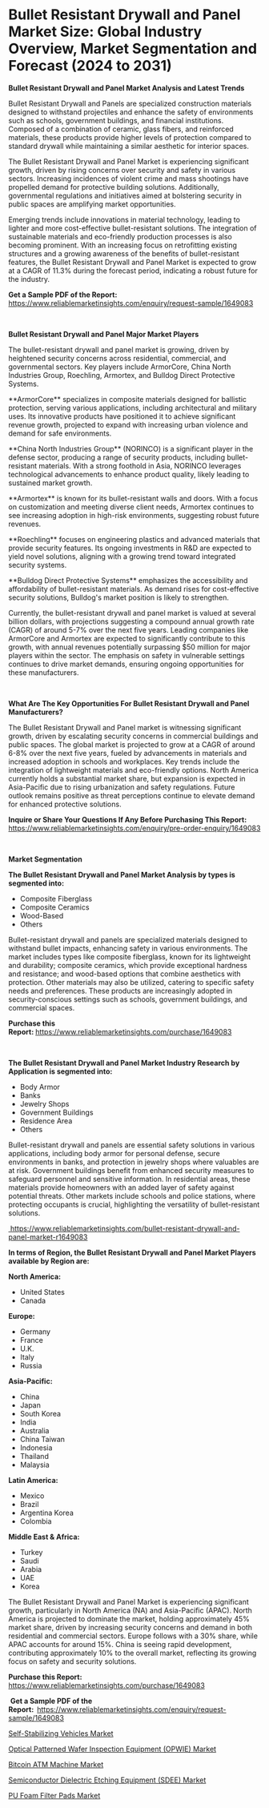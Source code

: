<p><h1>Bullet Resistant Drywall and Panel Market Size: Global Industry Overview, Market Segmentation and Forecast (2024 to 2031)</h1></p><p><strong>Bullet Resistant Drywall and Panel Market Analysis and Latest Trends</strong></p>
<p><p>Bullet Resistant Drywall and Panels are specialized construction materials designed to withstand projectiles and enhance the safety of environments such as schools, government buildings, and financial institutions. Composed of a combination of ceramic, glass fibers, and reinforced materials, these products provide higher levels of protection compared to standard drywall while maintaining a similar aesthetic for interior spaces.</p><p>The Bullet Resistant Drywall and Panel Market is experiencing significant growth, driven by rising concerns over security and safety in various sectors. Increasing incidences of violent crime and mass shootings have propelled demand for protective building solutions. Additionally, governmental regulations and initiatives aimed at bolstering security in public spaces are amplifying market opportunities.</p><p>Emerging trends include innovations in material technology, leading to lighter and more cost-effective bullet-resistant solutions. The integration of sustainable materials and eco-friendly production processes is also becoming prominent. With an increasing focus on retrofitting existing structures and a growing awareness of the benefits of bullet-resistant features, the Bullet Resistant Drywall and Panel Market is expected to grow at a CAGR of 11.3% during the forecast period, indicating a robust future for the industry.</p></p>
<p><strong>Get a Sample PDF of the Report:&nbsp;</strong> <a href="https://www.reliablemarketinsights.com/enquiry/request-sample/1649083?utm_campaign=1496&utm_medium=2&utm_source=Github&utm_content=ia&utm_term=15102024&utm_id=bullet-resistant-drywall-and-panel">https://www.reliablemarketinsights.com/enquiry/request-sample/1649083</a></p>
<p>&nbsp;</p>
<p><strong>Bullet Resistant Drywall and Panel Major Market Players</strong></p>
<p><p>The bullet-resistant drywall and panel market is growing, driven by heightened security concerns across residential, commercial, and governmental sectors. Key players include ArmorCore, China North Industries Group, Roechling, Armortex, and Bulldog Direct Protective Systems.</p><p>**ArmorCore** specializes in composite materials designed for ballistic protection, serving various applications, including architectural and military uses. Its innovative products have positioned it to achieve significant revenue growth, projected to expand with increasing urban violence and demand for safe environments.</p><p>**China North Industries Group** (NORINCO) is a significant player in the defense sector, producing a range of security products, including bullet-resistant materials. With a strong foothold in Asia, NORINCO leverages technological advancements to enhance product quality, likely leading to sustained market growth.</p><p>**Armortex** is known for its bullet-resistant walls and doors. With a focus on customization and meeting diverse client needs, Armortex continues to see increasing adoption in high-risk environments, suggesting robust future revenues.</p><p>**Roechling** focuses on engineering plastics and advanced materials that provide security features. Its ongoing investments in R&D are expected to yield novel solutions, aligning with a growing trend toward integrated security systems.</p><p>**Bulldog Direct Protective Systems** emphasizes the accessibility and affordability of bullet-resistant materials. As demand rises for cost-effective security solutions, Bulldog's market position is likely to strengthen.</p><p>Currently, the bullet-resistant drywall and panel market is valued at several billion dollars, with projections suggesting a compound annual growth rate (CAGR) of around 5-7% over the next five years. Leading companies like ArmorCore and Armortex are expected to significantly contribute to this growth, with annual revenues potentially surpassing $50 million for major players within the sector. The emphasis on safety in vulnerable settings continues to drive market demands, ensuring ongoing opportunities for these manufacturers.</p></p>
<p>&nbsp;</p>
<p><strong>What Are The Key Opportunities For Bullet Resistant Drywall and Panel Manufacturers?</strong></p>
<p><p>The Bullet Resistant Drywall and Panel market is witnessing significant growth, driven by escalating security concerns in commercial buildings and public spaces. The global market is projected to grow at a CAGR of around 6-8% over the next five years, fueled by advancements in materials and increased adoption in schools and workplaces. Key trends include the integration of lightweight materials and eco-friendly options. North America currently holds a substantial market share, but expansion is expected in Asia-Pacific due to rising urbanization and safety regulations. Future outlook remains positive as threat perceptions continue to elevate demand for enhanced protective solutions.</p></p>
<p><strong>Inquire or Share Your Questions If Any Before Purchasing This Report:</strong> <a href="https://www.reliablemarketinsights.com/enquiry/pre-order-enquiry/1649083?utm_campaign=1496&utm_medium=2&utm_source=Github&utm_content=ia&utm_term=15102024&utm_id=bullet-resistant-drywall-and-panel">https://www.reliablemarketinsights.com/enquiry/pre-order-enquiry/1649083</a></p>
<p>&nbsp;</p>
<p><strong>Market Segmentation</strong></p>
<p><strong>The Bullet Resistant Drywall and Panel Market Analysis by types is segmented into:</strong></p>
<p><ul><li>Composite Fiberglass</li><li>Composite Ceramics</li><li>Wood-Based</li><li>Others</li></ul></p>
<p><p>Bullet-resistant drywall and panels are specialized materials designed to withstand bullet impacts, enhancing safety in various environments. The market includes types like composite fiberglass, known for its lightweight and durability; composite ceramics, which provide exceptional hardness and resistance; and wood-based options that combine aesthetics with protection. Other materials may also be utilized, catering to specific safety needs and preferences. These products are increasingly adopted in security-conscious settings such as schools, government buildings, and commercial spaces.</p></p>
<p><strong>Purchase this Report:&nbsp;</strong><a href="https://www.reliablemarketinsights.com/purchase/1649083?utm_campaign=1496&utm_medium=2&utm_source=Github&utm_content=ia&utm_term=15102024&utm_id=bullet-resistant-drywall-and-panel">https://www.reliablemarketinsights.com/purchase/1649083</a></p>
<p>&nbsp;</p>
<p><strong>The Bullet Resistant Drywall and Panel Market Industry Research by Application is segmented into:</strong></p>
<p><ul><li>Body Armor</li><li>Banks</li><li>Jewelry Shops</li><li>Government Buildings</li><li>Residence Area</li><li>Others</li></ul></p>
<p><p>Bullet-resistant drywall and panels are essential safety solutions in various applications, including body armor for personal defense, secure environments in banks, and protection in jewelry shops where valuables are at risk. Government buildings benefit from enhanced security measures to safeguard personnel and sensitive information. In residential areas, these materials provide homeowners with an added layer of safety against potential threats. Other markets include schools and police stations, where protecting occupants is crucial, highlighting the versatility of bullet-resistant solutions.</p></p>
<p><a href="https://www.reliablemarketinsights.com/bullet-resistant-drywall-and-panel-market-r1649083?utm_campaign=1496&utm_medium=2&utm_source=Github&utm_content=ia&utm_term=15102024&utm_id=bullet-resistant-drywall-and-panel">&nbsp;https://www.reliablemarketinsights.com/bullet-resistant-drywall-and-panel-market-r1649083</a></p>
<p><strong>In terms of Region, the Bullet Resistant Drywall and Panel Market Players available by Region are:</strong></p>
<p>
    <p> <strong> North America: </strong>
        <ul>
            <li>United States</li>
            <li>Canada</li>
        </ul>
        </p> 
    <p> <strong> Europe: </strong>
        <ul>
            <li>Germany</li>
            <li>France</li>
            <li>U.K.</li>
            <li>Italy</li>
            <li>Russia</li>
        </ul>
        </p> 
    <p> <strong> Asia-Pacific: </strong>
        <ul>
            <li>China</li>
            <li>Japan</li>
            <li>South Korea</li>
            <li>India</li>
            <li>Australia</li>
            <li>China Taiwan</li>
            <li>Indonesia</li>
            <li>Thailand</li>
            <li>Malaysia</li>
        </ul>
        </p> 
    <p> <strong> Latin America: </strong>
        <ul>
            <li>Mexico</li>
            <li>Brazil</li>
            <li>Argentina Korea</li>
            <li>Colombia</li>
        </ul>
        </p> 
    <p> <strong> Middle East & Africa: </strong>
        <ul>
            <li>Turkey</li>
            <li>Saudi</li>
            <li>Arabia</li>
            <li>UAE</li>
            <li>Korea</li>
        </ul>
    </p>
    </p>
<p><p>The Bullet Resistant Drywall and Panel Market is experiencing significant growth, particularly in North America (NA) and Asia-Pacific (APAC). North America is projected to dominate the market, holding approximately 45% market share, driven by increasing security concerns and demand in both residential and commercial sectors. Europe follows with a 30% share, while APAC accounts for around 15%. China is seeing rapid development, contributing approximately 10% to the overall market, reflecting its growing focus on safety and security solutions.</p></p>
<p><strong>Purchase this Report: </strong><a href="https://www.reliablemarketinsights.com/purchase/1649083?utm_campaign=1496&utm_medium=2&utm_source=Github&utm_content=ia&utm_term=15102024&utm_id=bullet-resistant-drywall-and-panel">https://www.reliablemarketinsights.com/purchase/1649083</a></p>
<p>&nbsp;<strong>Get a Sample PDF of the Report:&nbsp;&nbsp;</strong><a href="https://www.reliablemarketinsights.com/enquiry/request-sample/1649083?utm_campaign=1496&utm_medium=2&utm_source=Github&utm_content=ia&utm_term=15102024&utm_id=bullet-resistant-drywall-and-panel">https://www.reliablemarketinsights.com/enquiry/request-sample/1649083</a></p>
<p><strong></strong></p>
<p><p><a href="https://www.linkedin.com/pulse/consumer-behavior-shifts-self-stabilizing-vehicles-market-datse?trk=public_post_embed_feed-article-content&utm_campaign=1496&utm_medium=2&utm_source=Github&utm_content=ia&utm_term=15102024&utm_id=bullet-resistant-drywall-and-panel">Self-Stabilizing Vehicles Market</a></p><p><a href="https://www.linkedin.com/pulse/optical-patterned-wafer-inspection-equipment-opwie-market-global-yohke?utm_campaign=1496&utm_medium=2&utm_source=Github&utm_content=ia&utm_term=15102024&utm_id=bullet-resistant-drywall-and-panel">Optical Patterned Wafer Inspection Equipment (OPWIE) Market</a></p><p><a href="https://www.linkedin.com/pulse/market-insights-global-bitcoin-atm-machine-forecast-innovation-uuhfe?trk=public_post_embed_feed-article-content&utm_campaign=1496&utm_medium=2&utm_source=Github&utm_content=ia&utm_term=15102024&utm_id=bullet-resistant-drywall-and-panel">Bitcoin ATM Machine Market</a></p><p><a href="https://www.linkedin.com/pulse/exploring-semiconductor-dielectric-etching-equipment-sdee-5de0e?trk=public_post_embed_feed-article-content&utm_campaign=1496&utm_medium=2&utm_source=Github&utm_content=ia&utm_term=15102024&utm_id=bullet-resistant-drywall-and-panel">Semiconductor Dielectric Etching Equipment (SDEE) Market</a></p><p><a href="https://www.linkedin.com/pulse/insights-pu-foam-filter-pads-market-players-size-geographical-i1rse?trk=public_post_embed_feed-article-content&utm_campaign=1496&utm_medium=2&utm_source=Github&utm_content=ia&utm_term=15102024&utm_id=bullet-resistant-drywall-and-panel">PU Foam Filter Pads Market</a></p></p>